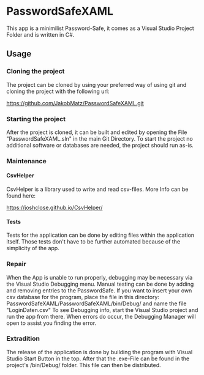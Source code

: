 
# PasswordSafeXAML

This app is a minimilist Password-Safe, it comes as a Visual Studio
Project Folder and is written in C#.

## Usage
### Cloning the project
The project can be cloned by using your preferred way of using git and cloning the project with the following url:

https://github.com/JakobMatz/PasswordSafeXAML.git

### Starting the project
After the project is cloned, it can be built and edited by opening the
File "PasswordSafeXAML.sln" in the main Git Directory.
To start the project no additional software or databases are needed, the project should run as-is.

### Maintenance
#### CsvHelper
CsvHelper is a library used to write and read csv-files.
More Info can be found here:

https://joshclose.github.io/CsvHelper/

#### Tests
Tests for the application can be done by editing files within the
application itself. Those tests don't have to be further automated
because of the simplicity of the app.

### Repair
When the App is unable to run properly, debugging may be necessary via the Visual Studio Debugging menu. Manual testing can be done by adding and removing entries to the PasswordSafe.
If you want to insert your own csv database for the program, place the file in this directory: PasswordSafeXAML/PasswordSafeXAML/bin/Debug/ and name the file "LoginDaten.csv"
To see Debugging info, start the Visual Studio project and run the app from there. When errors do occur, the Debugging Manager will open to assist you finding the error.

### Extradition
The release of the application is done by building the program with Visual Studio Start Button in the top. After that the .exe-File can be found in the project's /bin/Debug/ folder. This file can then be distributed.
